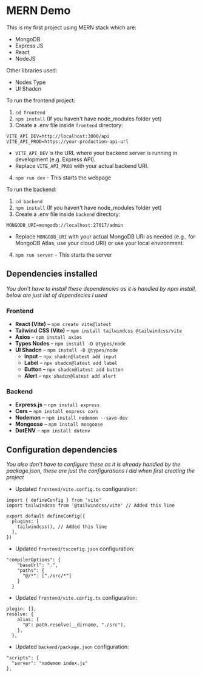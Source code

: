 # MERN Demo

This is my first project using MERN stack which are:
- MongoDB
- Express JS
- React
- NodeJS

Other libraries used:
- Nodes Type
- UI Shadcn

To run the frontend project:
1. `cd frontend`
2. `npm install` (If you haven't have node_modules folder yet)
3. Create a .env file inside `frontend` directory:
  ```
  VITE_API_DEV=http://localhost:3000/api
  VITE_API_PROD=https://your-production-api-url
  ```
  - `VITE_API_DEV` is the URL where your backend server is running in development (e.g. Express API).
  - Replace `VITE_API_PROD` with your actual backend URI.
4. `npm run dev` - This starts the webpage

To run the backend:
1. `cd backend`
2. `npm install` (If you haven't have node_modules folder yet)
3. Create a .env file inside `backend` directory:
  ```
  MONGODB_URI=mongodb://localhost:27017/admin
  ```
  - Replace `MONGODB_URI` with your actual MongoDB URI as needed (e.g., for MongoDB Atlas, use your cloud URI) or use your local environment.
4. `npm run server` - This starts the server

## Dependencies installed
*You don't have to install these dependencies as it is handled by npm install, below are just list of dependecies I used*

### Frontend
- **React (Vite)** – `npm create vite@latest`
- **Tailwind CSS (Vite)** – `npm install tailwindcss @tailwindcss/vite`
- **Axios** – `npm install axios`
- **Types Nodes** – `npm install -D @types/node`
- **UI Shadcn** – `npm install -D @types/node`
  - **Input** – `npx shadcn@latest add input`
  - **Label** – `npx shadcn@latest add label`
  - **Button** – `npx shadcn@latest add button`
  - **Alert** – `npx shadcn@latest add alert`

### Backend
- **Express.js** – `npm install express`
- **Cors** – `npm install express cors`
- **Nodemon** – `npm install nodemon --save-dev`
- **Mongoose** – `npm install mongoose`
- **DotENV** – `npm install dotenv`

## Configuration dependencies
*You also don't have to configure these as it is already handled by the package.json, these are just the configurations I did when first creating the project*

- Updated `frontend/vite.config.ts` configuration:
```
import { defineConfig } from 'vite'
import tailwindcss from '@tailwindcss/vite' // Added this line

export default defineConfig({
  plugins: [
    tailwindcss(), // Added this line
  ],
})
```

- Updated `frontend/tsconfig.json` configuration:
```
"compilerOptions": {
    "baseUrl": ".",
    "paths": {
      "@/*": ["./src/*"]
    }
  }
```

- Updated `frontend/vite.config.ts` configuration:
```
plugin: [],
resolve: {
    alias: {
      "@": path.resolve(__dirname, "./src"),
    },
  },
```

- Updated `backend/package.json` configuration:
```
"scripts": {
  "server": "nodemon index.js"
},
```